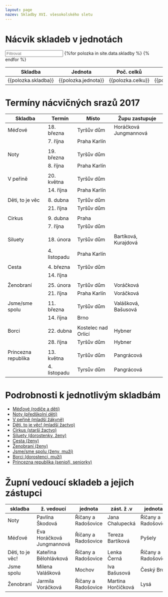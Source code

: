 ```yaml
---
layout: page
nazev: Skladby XVI. všesokolského sletu
---
```


# Nácvik skladeb v jednotách


<div id="entry-list" class="container mt">
    <div class="row" style="margin-bottom:10px;">
        <input class="search form-control" placeholder="Filtrovat" type="text">
        <table>
            <thead>
                <tr>
                    <th>Skladba</th>
                    <th>Jednota</th>
                    <th>Poč. celků</th>
                    <th>Garant</th>
                </tr>
            </thead>
            <tbody class="list">
                {%for polozka in site.data.skladby %}
                <tr>
                    <td class="skladba">{{polozka.skladba}}</td>
                    <td class="jednota">{{polozka.jednota}}</td>
                    <td class="celku">{{polozka.celku}}</td>
                    <td class="garant">{{polozka.garant}}</td>
                </tr>
                {% endfor %}
            </tbody>
        </table>
    </div>
</div>
<script type="text/javascript">

var options = {
  valueNames: ['skladba', 'jednota', 'celku', 'garant']
};
var entryList = new List('entry-list', options);

</script>



# Termíny nácvičných srazů 2017

|       Skladba       |    Termín    |        Místo        |     Župu zastupuje    |
|---------------------|--------------|---------------------|-----------------------|
| Méďové              | 18. března   | Tyršův dům          | Horáčková Jungmannová |
|                     | 7. října     | Praha Karlín        |                       |
|                     |              |                     |                       |
| Noty                | 19. března   | Tyršův dům          |                       |
|                     | 8. října     | Praha Karlín        |                       |
|                     |              |                     |                       |
| V peřině            | 20. května   | Tyršův dům          |                       |
|                     | 14. října    | Praha Karlín        |                       |
|                     |              |                     |                       |
| Děti, to je věc     | 8. dubna     | Tyršův dům          |                       |
|                     | 21. října    | Tyršův dům          |                       |
|                     |              |                     |                       |
| Cirkus              | 9. dubna     | Praha               |                       |
|                     | 7. října     | Tyršův dům          |                       |
|                     |              |                     |                       |
| Siluety             | 18. února    | Tyršův dům          | Bartíková, Kurajdová  |
|                     | 4. listopadu | Praha Karlín        |                       |
|                     |              |                     |                       |
| Cesta               | 4. března    | Tyršův dům          |                       |
|                     | 14. října    |                     |                       |
|                     |              |                     |                       |
| Ženobraní           | 25. února    | Tyršův dům          | Voráčková             |
|                     | 21. října    | Praha Karlín        | Voráčková             |
|                     |              |                     |                       |
| Jsme/sme spolu      | 11. března   | Tyršův dům          | Valášková, Bašusová   |
|                     | 14. října    | Brno                |                       |
|                     |              |                     |                       |
| Borci               | 22. dubna    | Kostelec nad Orlicí | Hybner                |
|                     | 28. října    | Tyršův dům          | Hybner                |
|                     |              |                     |                       |
| Princezna republika | 13. května   | Tyršův dům          | Pangrácová            |
|                     | 4. listopadu | Tyrsův dům          | Pangrácová            |

# Podrobnosti k jednotlivým skladbám

* [Méďové (rodiče a děti)](1-medove.html)
* [Noty (předškolní děti)](2-noty.html)
* [V peřině (mladší žákyně)](3-v-perine.html)
* [Děti, to je věc! (mladší žactvo)](4-deti-to-je-vec.html)
* [Cirkus (starší žactvo)](5-cirkus.html)
* [Siluety (dorostenky, ženy)](6-siluety.html)
* [Cesta (ženy)](7-cesta.html)
* [Ženobraní (ženy)](8-zenobrani.html)
* [Jsme/sme spolu (ženy, muži)](9-spolu.html)
* [Borci (dorostenci, muži)](10-borci.html)
* [Princezna republika (senioři, seniorky)](11-princezna-republika.html)

# Župní vedoucí skladeb a jejich zástupci

|     skladba      |         ž. vedoucí        |       jednota       |     zást. ž .v     |       jednota.      |
|------------------|---------------------------|---------------------|--------------------|---------------------|
| Noty             | Pavlína Škodová           | Říčany a Radošovice | Jana Chalupecká    | Říčany a Radošovice |
| Méďové           | Eva Horáčková Jungmannová | Říčany a Radošovice | Tereza Bartíková   | Pyšely              |
| Děti, to je věc! | Kateřina Bělohlávková     | Říčany a Radošovice | Lenka Černá        | Říčany a Radošovice |
| Jsme spolu       | Milena Valášková          | Mochov              | Iva Bašusová       | Český Brod          |
| Ženobraní        | Jarmila Voráčková         | Říčany a Radošovice | Martina Horčičková | Lysá                |

